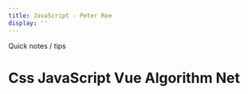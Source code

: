 ```yaml
---
title: JavaScript - Peter Roe
display: ''
---
```


<div class="prose m-auto mb-8 select-none">
  <div class="opacity-20 italic">Quick notes / tips</div>
  <h1 class="mb-0 ">
    <router-link to="/notes" class="opacity-20 hover:opacity-50 !border-none !font-400">Css</router-link>
    JavaScript
    <router-link to="/vue" class="opacity-20 hover:opacity-50 !border-none !font-400">Vue</router-link>
    <router-link to="/algorithm" class="opacity-20 hover:opacity-50 !border-none !font-400"> Algorithm</router-link>
    <router-link to="/net" class="opacity-20 hover:opacity-50 !border-none !font-400"> Net</router-link>
  </h1>
</div>

<ClientOnly>
  <Plum/>
</ClientOnly>

<ListNotes type="javascript"/>